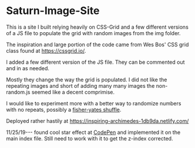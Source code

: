 # Saturn-Image-Site

This is a site I built relying heavily on CSS-Grid and a few different versions of a JS file to populate the grid with random images from the img folder.

The inspiration and large portion of the code came from Wes Bos' CSS grid class found at <a href="https://cssgrid.io/">https://cssgrid.io/</a>.

I added a few different version of the JS file. They can be commented out and in as needed.

Mostly they change the way the grid is populated. I did not like the repeating images and short of adding many many images the non-random.js seemed like a decent comprimise.

I would like to experiment more with a better way to randomize numbers with no repeats, possibly a <a href="https://en.wikipedia.org/wiki/Fisher%E2%80%93Yates_shuffle">fisher-yates shuffle</a>.

Deployed rather hastily at <a href="https://inspiring-archimedes-1db9da.netlify.com/">https://inspiring-archimedes-1db9da.netlify.com/</a>

11/25/19--- found cool star effect at <a href="https://codepen.io/saransh/">CodePen</a> and implemented it on the main index file. Still need to work with it to get the z-index corrected.

